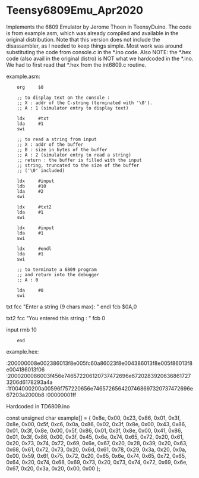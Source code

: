 # Teensy6809Emu_Apr2020
Implements the 6809 Emulator by Jerome Thoen in TeensyDuino.
The code is from example.asm, which was already compiled and available in the original distribution.
Note that this version does not include the disassambler, as I needed to keep things simple.
Most work was around substituting the code from console.c in the *.ino code.
Also NOTE: the *.hex code (also avail in the original distro) is NOT what we hardcoded in the *.ino. We had to first read that *.hex from the int6809.c routine.

example.asm:

        org     $0

        ;; to display text on the console :
        ;; X : addr of the C-string (terminated with '\0').
        ;; A : 1 (simulator entry to display text)

        ldx     #txt
        lda     #1
        swi

        ;; to read a string from input
        ;; X : addr of the buffer
        ;; B : size in bytes of the buffer
        ;; A : 2 (simulator entry to read a string)
        ;; return : the buffer is filled with the input
        ;; string, truncated to the size of the buffer
        ;; ('\0' included)

        ldx     #input
        ldb     #10
        lda     #2
        swi

        ldx     #txt2
        lda     #1
        swi

        ldx     #input
        lda     #1
        swi

        ldx     #endl
        lda     #1
        swi
        
        ;; to terminate a 6809 program
        ;; and return into the debugger
        ;; A : 0

        lda     #0
        swi

txt     fcc     "Enter a string (9 chars max): "
endl    fcb     $0A,0

txt2    fcc     "You entered this string : "
        fcb     0

input   rmb     10

        end

example.hex:

:200000008e002386013f8e005fc60a86023f8e004386013f8e005f86013f8e004186013f06
:2000200086003f456e746572206120737472696e67202839206368617273206d6178293a4a
:1f004000200a00596f757220656e7465726564207468697320737472696e67203a2000b8
:00000001ff

Hardcoded in TD6809.ino

const unsigned char example[] = {
0x8e, 0x00, 0x23, 0x86, 0x01, 0x3f, 0x8e, 0x00, 0x5f, 0xc6, 0x0a, 0x86, 0x02, 0x3f, 0x8e, 0x00,
0x43, 0x86, 0x01, 0x3f, 0x8e, 0x00, 0x5f, 0x86, 0x01, 0x3f, 0x8e, 0x00, 0x41, 0x86, 0x01, 0x3f,
0x86, 0x00, 0x3f, 0x45, 0x6e, 0x74, 0x65, 0x72, 0x20, 0x61, 0x20, 0x73, 0x74, 0x72, 0x69, 0x6e,
0x67, 0x20, 0x28, 0x39, 0x20, 0x63, 0x68, 0x61, 0x72, 0x73, 0x20, 0x6d, 0x61, 0x78, 0x29, 0x3a,
0x20, 0x0a, 0x00, 0x59, 0x6f, 0x75, 0x72, 0x20, 0x65, 0x6e, 0x74, 0x65, 0x72, 0x65, 0x64, 0x20,
0x74, 0x68, 0x69, 0x73, 0x20, 0x73, 0x74, 0x72, 0x69, 0x6e, 0x67, 0x20, 0x3a, 0x20, 0x00, 0x00
};
